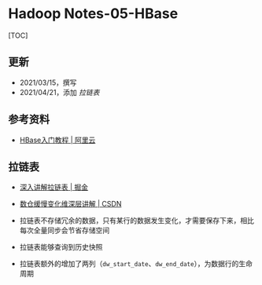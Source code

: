 


# Hadoop Notes-05-HBase


[TOC]

## 更新
* 2021/03/15，撰写
* 2021/04/21，添加 *拉链表*

## 参考资料


* [HBase入门教程 | 阿里云](https://edu.aliyun.com/course/73/lesson/list?utm_campaign=aliyunedu&spm=5176.12901015.0.i12901015.78c4525czj50Ig)
 




## 拉链表
* [深入讲解拉链表 | 掘金](https://juejin.cn/post/6914305417912958983)
* [数仓缓慢变化维深层讲解 | CSDN](https://blog.csdn.net/qq_43791724/article/details/112204356)


* 拉链表不存储冗余的数据，只有某行的数据发生变化，才需要保存下来，相比每次全量同步会节省存储空间
* 拉链表能够查询到历史快照
* 拉链表额外的增加了两列（`dw_start_date`、`dw_end_date`），为数据行的生命周期

